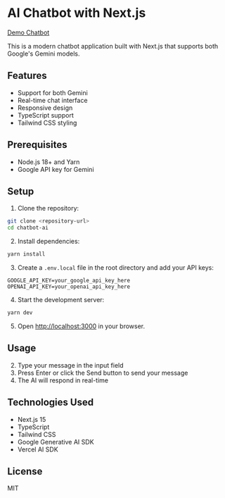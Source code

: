 # AI Chatbot with Next.js

<a href="chatbot-ai-dun-nine.vercel.app" target="_blank">Demo Chatbot</a>

This is a modern chatbot application built with Next.js that supports both Google's Gemini models.

## Features

- Support for both Gemini
- Real-time chat interface
- Responsive design
- TypeScript support
- Tailwind CSS styling

## Prerequisites

- Node.js 18+ and Yarn
- Google API key for Gemini

## Setup

1. Clone the repository:

```bash
git clone <repository-url>
cd chatbot-ai
```

2. Install dependencies:

```bash
yarn install
```

3. Create a `.env.local` file in the root directory and add your API keys:

```
GOOGLE_API_KEY=your_google_api_key_here
OPENAI_API_KEY=your_openai_api_key_here
```

4. Start the development server:

```bash
yarn dev
```

5. Open [http://localhost:3000](http://localhost:3000) in your browser.

## Usage

2. Type your message in the input field
3. Press Enter or click the Send button to send your message
4. The AI will respond in real-time

## Technologies Used

- Next.js 15
- TypeScript
- Tailwind CSS
- Google Generative AI SDK
- Vercel AI SDK

## License

MIT
